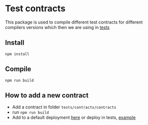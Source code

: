 # Test contracts
This package is used to compile different test contracts for different compilers versions which then we are using in [tests](../e2e/tests/functional/Geth.test.ts)

## Install
```
npm install
```
## Compile
```
npm run build
```

## How to add a new contract
- Add a contract in folder `tests/contracts/contracts`
- run `npm run build`
- Add to a default deployment [here](../e2e/lib/Contracts.ts) or deploy in tests, [example](../e2e/tests/functional/Geth.test.ts)
